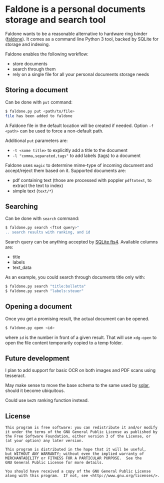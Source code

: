 # Faldone is a personal documents storage and search tool

Faldone wants to be a reasonable alternative to hardware ring binder ([faldone](https://en.wiktionary.org/wiki/faldone)).
It comes as a command line Python 3 tool, backed by SQLite for storage and indexing.

Faldone enables the following workflow:

- store documents
- search through them
- rely on a single file for all your personal documents storage needs

## Storing a document

Can be done with `put` command:

```sh
$ faldone.py put <path/to/file>
file has been added to faldone
```

A Faldone file in the default location will be created if needed. Option `-f <path>` can be used to force a non-default path.

Additional `put` parameters are:

- `-t <some title>` to explicitly add a title to the document
- `-l "comma,separated,tags"` to add labels (tags) to a document

Faldone uses `magic` to determine mime-type of incoming document and accept/reject them based on it. Supported documents are:

- pdf containing text (those are processed with poppler `pdftotext`, to extract the text to index)
- simple text (`text/*`)

## Searching

Can be done with `search` command:

```sh
$ faldone.py search <fts4 query>"
.. search results with ranking, and id
```

Search query can be anything accepted by [SQLite fts4](https://www.sqlite.org/fts3.html#full_text_index_queries). Available columns are:

- title
- labels
- text_data

As an example, you could search through documents title only with:

```sh
$ faldone.py search "title:bolletta"
$ faldone.py search "labels:steuer"
```

## Opening a document

Once you get a promising result, the actual document can be opened.

```sh
$ faldone.py open <id>
```

where `id` is the number in front of a given result. That will use `xdg-open` to open the file content temporarily copied to a temp folder.

## Future development

I plan to add support for basic OCR on both images and PDF scans using tesseract.

May make sense to move the base schema to the same used by [sqlar](https://www.sqlite.org/sqlar/doc/trunk/README.md), should it become ubiquitous.

Could use `bm25` ranking function instead.

## License

```
This program is free software: you can redistribute it and/or modify
it under the terms of the GNU General Public License as published by
the Free Software Foundation, either version 3 of the License, or
(at your option) any later version.

This program is distributed in the hope that it will be useful,
but WITHOUT ANY WARRANTY; without even the implied warranty of
MERCHANTABILITY or FITNESS FOR A PARTICULAR PURPOSE.  See the
GNU General Public License for more details.

You should have received a copy of the GNU General Public License
along with this program.  If not, see <http://www.gnu.org/licenses/>.
```